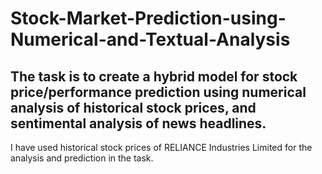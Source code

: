 # Stock-Market-Prediction-using-Numerical-and-Textual-Analysis
## The task is to create a hybrid model for stock price/performance prediction using numerical analysis of historical stock prices, and sentimental analysis of news headlines.
I have used historical stock prices of RELIANCE Industries Limited for the analysis and prediction in the task.
